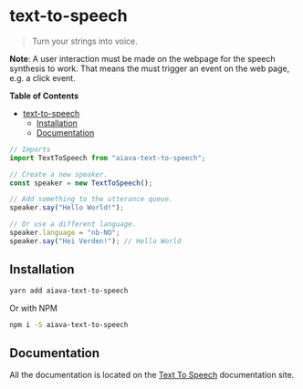 # text-to-speech

> Turn your strings into voice.

**Note**: A user interaction must be made on the webpage for the speech synthesis to work. That means the must trigger an event on the web page, e.g. a click event.

**Table of Contents**
- [text-to-speech](#text-to-speech)
	- [Installation](#installation)
	- [Documentation](#documentation)

```ts
// Imports
import TextToSpeech from "aiava-text-to-speech";

// Create a new speaker.
const speaker = new TextToSpeech();

// Add something to the utterance queue.
speaker.say("Hello World!");

// Or use a different language.
speaker.language = "nb-NO";
speaker.say("Hei Verden!"); // Hello World
```

## Installation

```sh
yarn add aiava-text-to-speech
```

Or with NPM

```sh
npm i -S aiava-text-to-speech
```

## Documentation

All the documentation is located on the [Text To Speech](https://aiava.github.io/) documentation site.
